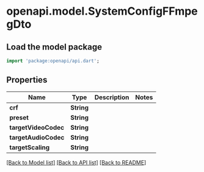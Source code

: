 # openapi.model.SystemConfigFFmpegDto

## Load the model package
```dart
import 'package:openapi/api.dart';
```

## Properties
Name | Type | Description | Notes
------------ | ------------- | ------------- | -------------
**crf** | **String** |  | 
**preset** | **String** |  | 
**targetVideoCodec** | **String** |  | 
**targetAudioCodec** | **String** |  | 
**targetScaling** | **String** |  | 

[[Back to Model list]](../README.md#documentation-for-models) [[Back to API list]](../README.md#documentation-for-api-endpoints) [[Back to README]](../README.md)


